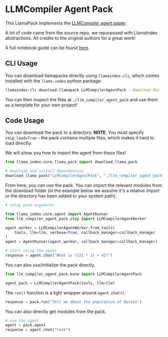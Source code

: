 # LLMCompiler Agent Pack

This LlamaPack implements the [LLMCompiler agent paper](https://github.com/SqueezeAILab/LLMCompiler).

A lot of code came from the source repo, we repurposed with LlamaIndex abstractions. All credits
to the original authors for a great work!

A full notebook guide can be found [here](https://github.com/run-llama/llama-hub/blob/main/llama_hub/llama_packs/agents/llm_compiler/llm_compiler.ipynb).

## CLI Usage

You can download llamapacks directly using `llamaindex-cli`, which comes installed with the `llama-index` python package:

```bash
llamaindex-cli download-llamapack LLMCompilerAgentPack --download-dir ./llm_compiler_agent_pack
```

You can then inspect the files at `./llm_compiler_agent_pack` and use them as a template for your own project!

## Code Usage

You can download the pack to a directory. **NOTE**: You must specify `skip_load=True` - the pack contains multiple files,
which makes it hard to load directly.

We will show you how to import the agent from these files!

```python
from llama_index.core.llama_pack import download_llama_pack

# download and install dependencies
download_llama_pack("LLMCompilerAgentPack", "./llm_compiler_agent_pack")
```

From here, you can use the pack. You can import the relevant modules from the download folder (in the example below we assume it's a relative import or the directory has been added to your system path).

```python
# setup pack arguments

from llama_index.core.agent import AgentRunner
from llm_compiler_agent_pack.step import LLMCompilerAgentWorker

agent_worker = LLMCompilerAgentWorker.from_tools(
    tools, llm=llm, verbose=True, callback_manager=callback_manager
)
agent = AgentRunner(agent_worker, callback_manager=callback_manager)

# start using the agent
response = agent.chat("What is (121 * 3) + 42?")
```

You can also use/initialize the pack directly.

```python
from llm_compiler_agent_pack.base import LLMCompilerAgentPack

agent_pack = LLMCompilerAgentPack(tools, llm=llm)
```

The `run()` function is a light wrapper around `agent.chat()`.

```python
response = pack.run("Tell me about the population of Boston")
```

You can also directly get modules from the pack.

```python
# use the agent
agent = pack.agent
response = agent.chat("task")
```
